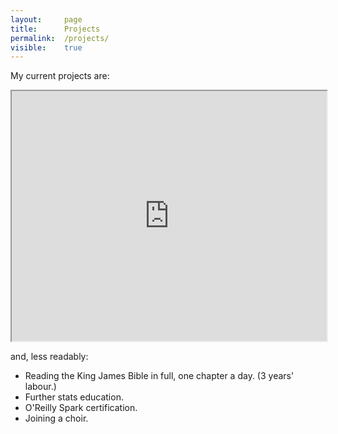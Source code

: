 ```yaml
---
layout: 	page
title: 		Projects
permalink:	/projects/
visible:	true
---
```



My current projects are:<br>

<iframe src="https://docs.google.com/spreadsheets/d/1UPP_74QYHZ3wysRL9Oe7Qr8SNIyaa9A8E957S5F3NAY/pubhtml?gid=0&amp;single=true&amp;widget=false&amp;headers=false&amp;chrome=false" height="400px" width="100%"></iframe>


and, less readably:

* Reading the King James Bible in full, one chapter a day. (3 years' labour.)
* Further stats education.
* O'Reilly Spark certification.
* Joining a choir.
